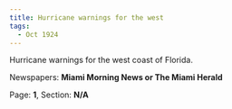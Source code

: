 ```yaml
---  
title: Hurricane warnings for the west  
tags:  
  - Oct 1924  
---  
```

  
Hurricane warnings for the west coast of Florida.  
  
Newspapers: **Miami Morning News or The Miami Herald**  
  
Page: **1**, Section: **N/A** 
